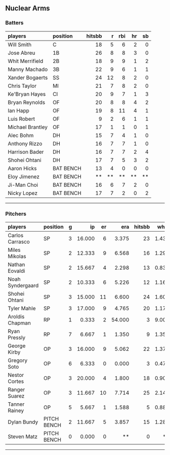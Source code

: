 ## Nuclear Arms

### Batters

 
|players          |position  | hitsbb|  r| rbi| hr| sb| 
|:----------------|:---------|------:|--:|---:|--:|--:| 
|Will Smith       |C         |     18|  5|   6|  2|  0| 
|Jose Abreu       |1B        |     26|  8|   8|  3|  0| 
|Whit Merrifield  |2B        |     18|  9|   9|  1|  2| 
|Manny Machado    |3B        |     22|  9|   6|  1|  1| 
|Xander Bogaerts  |SS        |     24| 12|   8|  2|  0| 
|Chris Taylor     |MI        |     21|  7|   8|  2|  0| 
|Ke'Bryan Hayes   |CI        |     20|  9|   7|  1|  3| 
|Bryan Reynolds   |OF        |     20|  8|   8|  4|  2| 
|Ian Happ         |OF        |     19|  8|  11|  4|  1| 
|Luis Robert      |OF        |      9|  2|   6|  1|  1| 
|Michael Brantley |OF        |     17|  1|   1|  0|  1| 
|Alec Bohm        |DH        |     15|  7|   4|  1|  0| 
|Anthony Rizzo    |DH        |     16|  7|   7|  1|  0| 
|Harrison Bader   |DH        |     16|  7|   7|  2|  4| 
|Shohei Ohtani    |DH        |     17|  7|   5|  3|  2| 
|Aaron Hicks      |BAT BENCH |     13|  4|   0|  0|  0| 
|Eloy Jimenez     |BAT BENCH |     **| **|  **| **| **| 
|Ji-Man Choi      |BAT BENCH |     16|  6|   7|  2|  0| 
|Nicky Lopez      |BAT BENCH |     17|  7|   2|  0|  2| 

* * *

### Pitchers

 
|players          |position    |  g|     ip| er|    era| hitsbb|  whip| so|  w| sv| 
|:----------------|:-----------|--:|------:|--:|------:|------:|-----:|--:|--:|--:| 
|Carlos Carrasco  |SP          |  3| 16.000|  6|  3.375|     23| 1.438| 16|  3|  0| 
|Miles Mikolas    |SP          |  2| 12.333|  9|  6.568|     16| 1.297| 11|  0|  0| 
|Nathan Eovaldi   |SP          |  2| 15.667|  4|  2.298|     13| 0.830| 17|  1|  0| 
|Noah Syndergaard |SP          |  2| 10.333|  6|  5.226|     12| 1.161|  5|  1|  0| 
|Shohei Ohtani    |SP          |  3| 15.000| 11|  6.600|     24| 1.600| 19|  0|  0| 
|Tyler Mahle      |SP          |  3| 17.000|  9|  4.765|     20| 1.176| 18|  0|  0| 
|Aroldis Chapman  |RP          |  1|  0.333|  2| 54.000|      3| 9.000|  0|  0|  0| 
|Ryan Pressly     |RP          |  7|  6.667|  1|  1.350|      9| 1.350|  7|  0|  6| 
|George Kirby     |OP          |  3| 16.000|  9|  5.062|     22| 1.375| 20|  1|  0| 
|Gregory Soto     |OP          |  6|  6.333|  0|  0.000|      3| 0.474|  3|  1|  4| 
|Nestor Cortes    |OP          |  3| 20.000|  4|  1.800|     18| 0.900| 19|  3|  0| 
|Ranger Suarez    |OP          |  3| 11.667| 10|  7.714|     25| 2.143| 14|  0|  0| 
|Tanner Rainey    |OP          |  5|  5.667|  1|  1.588|      5| 0.882|  6|  1|  2| 
|Dylan Bundy      |PITCH BENCH |  2| 11.667|  5|  3.857|     15| 1.286|  9|  0|  0| 
|Steven Matz      |PITCH BENCH |  0|  0.000|  0|     **|      0|    **|  0|  0|  0| 


* * *


